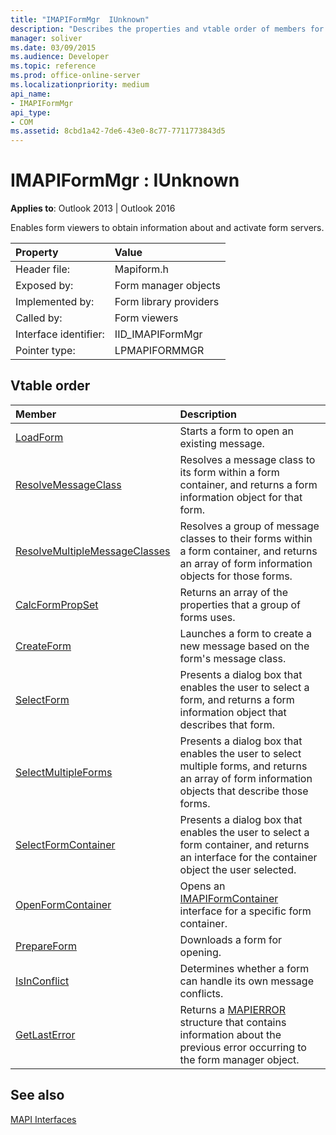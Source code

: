 ```yaml
---
title: "IMAPIFormMgr  IUnknown"
description: "Describes the properties and vtable order of members for IMAPIFormMgrIUnknown, which enables form viewers to obtain information about and activate form servers."
manager: soliver
ms.date: 03/09/2015
ms.audience: Developer
ms.topic: reference
ms.prod: office-online-server
ms.localizationpriority: medium
api_name:
- IMAPIFormMgr
api_type:
- COM
ms.assetid: 8cbd1a42-7de6-43e0-8c77-7711773843d5
---
```


# IMAPIFormMgr : IUnknown

  
  
**Applies to**: Outlook 2013 | Outlook 2016 
  
Enables form viewers to obtain information about and activate form servers. 
  
|Property |Value |
|:-----|:-----|
|Header file:  <br/> |Mapiform.h  <br/> |
|Exposed by:  <br/> |Form manager objects  <br/> |
|Implemented by:  <br/> |Form library providers  <br/> |
|Called by:  <br/> |Form viewers  <br/> |
|Interface identifier:  <br/> |IID_IMAPIFormMgr  <br/> |
|Pointer type:  <br/> |LPMAPIFORMMGR  <br/> |
   
## Vtable order

|Member |Description |
|:-----|:-----|
|[LoadForm](imapiformmgr-loadform.md) <br/> |Starts a form to open an existing message. |
|[ResolveMessageClass](imapiformmgr-resolvemessageclass.md) <br/> |Resolves a message class to its form within a form container, and returns a form information object for that form. |
|[ResolveMultipleMessageClasses](imapiformmgr-resolvemultiplemessageclasses.md) <br/> |Resolves a group of message classes to their forms within a form container, and returns an array of form information objects for those forms. |
|[CalcFormPropSet](imapiformmgr-calcformpropset.md) <br/> |Returns an array of the properties that a group of forms uses. |
|[CreateForm](imapiformmgr-createform.md) <br/> |Launches a form to create a new message based on the form's message class. |
|[SelectForm](imapiformmgr-selectform.md) <br/> |Presents a dialog box that enables the user to select a form, and returns a form information object that describes that form. |
|[SelectMultipleForms](imapiformmgr-selectmultipleforms.md) <br/> |Presents a dialog box that enables the user to select multiple forms, and returns an array of form information objects that describe those forms. |
|[SelectFormContainer](imapiformmgr-selectformcontainer.md) <br/> |Presents a dialog box that enables the user to select a form container, and returns an interface for the container object the user selected. |
|[OpenFormContainer](imapiformmgr-openformcontainer.md) <br/> |Opens an [IMAPIFormContainer](imapiformcontaineriunknown.md) interface for a specific form container. |
|[PrepareForm](imapiformmgr-prepareform.md) <br/> |Downloads a form for opening. |
|[IsInConflict](imapiformmgr-isinconflict.md) <br/> |Determines whether a form can handle its own message conflicts. |
|[GetLastError](imapiformmgr-getlasterror.md) <br/> |Returns a [MAPIERROR](mapierror.md) structure that contains information about the previous error occurring to the form manager object. |
   
## See also



[MAPI Interfaces](mapi-interfaces.md)

